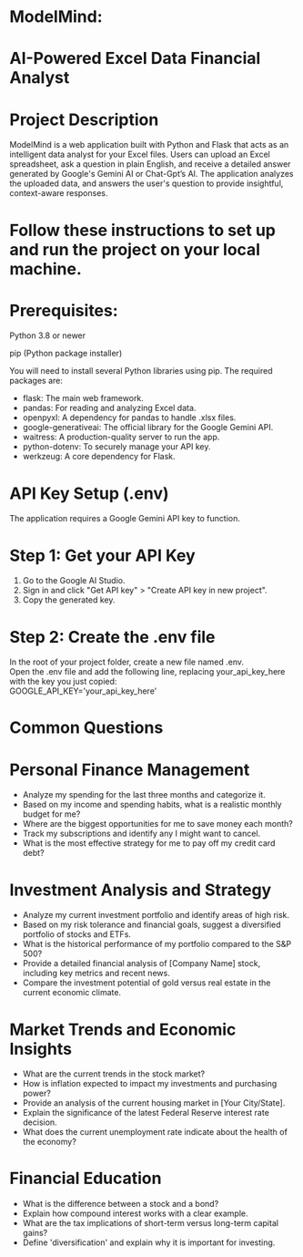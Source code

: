 # ModelMind: 
# AI-Powered Excel Data Financial Analyst
# Project Description

ModelMind is a web application built with Python and Flask that acts as an intelligent data analyst for your Excel files. 
Users can upload an Excel spreadsheet, ask a question in plain English, and receive a detailed answer generated by Google's Gemini AI or Chat-Gpt’s AI.
The application analyzes the uploaded data, and answers the user's question to provide insightful, context-aware responses.

#    Follow these instructions to set up and run the project on your local machine.
# Prerequisites:
Python 3.8 or newer <br/>

pip (Python package installer) <br/>

You will need to install several Python libraries using pip. The required packages are: <br/>
  * flask: The main web framework. <br/>
  * pandas: For reading and analyzing Excel data. <br/>
  * openpyxl: A dependency for pandas to handle .xlsx files. <br/>
  * google-generativeai: The official library for the Google Gemini API. <br/>
  * waitress: A production-quality server to run the app. <br/>
  * python-dotenv: To securely manage your API key. <br/>
  * werkzeug: A core dependency for Flask. <br/>
#   API Key Setup (.env)
The application requires a Google Gemini API key to function.
# Step 1: Get your API Key
  1. Go to the Google AI Studio.
  2. Sign in and click "Get API key" > "Create API key in new project".
  3. Copy the generated key.
# Step 2: Create the .env file
In the root of your project folder, create a new file named .env. <br/>
Open the .env file and add the following line, replacing your_api_key_here with the key you just copied: <br/>
GOOGLE_API_KEY='your_api_key_here' <br/>
#   Common Questions
# Personal Finance Management
* Analyze my spending for the last three months and categorize it. <br/>
* Based on my income and spending habits, what is a realistic monthly budget for me? <br/>
* Where are the biggest opportunities for me to save money each month? <br/>
* Track my subscriptions and identify any I might want to cancel. <br/>
* What is the most effective strategy for me to pay off my credit card debt? <br/>
# Investment Analysis and Strategy
* Analyze my current investment portfolio and identify areas of high risk. <br/>
* Based on my risk tolerance and financial goals, suggest a diversified portfolio of stocks and ETFs. <br/>
* What is the historical performance of my portfolio compared to the S&P 500? <br/>
* Provide a detailed financial analysis of [Company Name] stock, including key metrics and recent news. <br/>
* Compare the investment potential of gold versus real estate in the current economic climate. <br/>
# Market Trends and Economic Insights
* What are the current trends in the stock market? <br/>
* How is inflation expected to impact my investments and purchasing power? <br/>
* Provide an analysis of the current housing market in [Your City/State]. <br/>
* Explain the significance of the latest Federal Reserve interest rate decision. <br/>
* What does the current unemployment rate indicate about the health of the economy? <br/>
# Financial Education
* What is the difference between a stock and a bond? <br/>
* Explain how compound interest works with a clear example. <br/>
* What are the tax implications of short-term versus long-term capital gains? <br/>
* Define 'diversification' and explain why it is important for investing. <br/>

